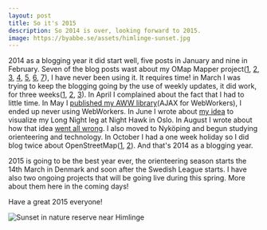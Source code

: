 ```yaml
---
layout: post
title: So it's 2015
description: So 2014 is over, looking forward to 2015.
image: https://byabbe.se/assets/himlinge-sunset.jpg
---
```

2014 as a blogging year it did start well, five posts in January and nine in February. Seven of the blog posts wast about my OMap Mapper project([1][1], [2][2], [3][3], [4][4], [5][5], [6][6], [7][7]), I have never been using it. It requires time! in March I was trying to keep the blogging going by the use of weekly updates, it did work, for three weeks([1][8], [2][9], [3][10]). In April I complained about the fact that I had to little time. In May I [published my AWW library][11](AJAX for WebWorkers), I ended up never using WebWorkers. In June I wrote about [my idea][12] to visualize my Long Night leg at Night Hawk in Oslo. In August I wrote about how that idea [went all wrong][13]. I also moved to Nyk&ouml;ping and begun studying orienteering and technology. In October I had a one week holiday so I did blog twice about OpenStreetMap([1][14], [2][15]). And that's 2014 as a blogging year.

2015 is going to be the best year ever, the orienteering season starts the 14th March in Denmark and soon after the Swedish League starts. I have also two ongoing projects that will be going live during this spring. More about them here in the coming days!

Have a great 2015 everyone!

![Sunset in nature reserve near Himlinge][16]

[1]: https://byabbe.se/blog/2014/02/13/omap-mapper-a-project-during-the-holidays/
[2]: https://byabbe.se/blog/2014/02/17/omap-mapper-day-one
[3]: https://byabbe.se/blog/2014/02/18/omap-mapper-day-two
[4]: https://byabbe.se/blog/2014/02/19/omap-mapper-day-three
[5]: https://byabbe.se/blog/2014/02/20/omap-mapper-day-four
[6]: https://byabbe.se/blog/2014/02/21/omap-mapper-day-five
[7]: https://byabbe.se/blog/2014/02/23/omap-mapper-day-7-and-done
[8]: https://byabbe.se/blog/2014/02/28/weekly-update-1
[9]: https://byabbe.se/blog/2014/03/07/weekly-update-2
[10]: https://byabbe.se/blog/2014/03/15/weekly-update-3
[11]: https://byabbe.se/blog/2014/05/07/the-aww-library/
[12]: https://byabbe.se/blog/2014/06/23/norway-open-data-and-night-hawk/
[13]: https://byabbe.se/blog/2014/08/16/night-hawk-recap
[14]: https://byabbe.se/blog/2014/10/23/needed-holiday
[15]: https://byabbe.se/blog/2014/10/26/nykoping-osm-status-completed
[16]: https://byabbe.se/assets/himlinge-sunset.jpg